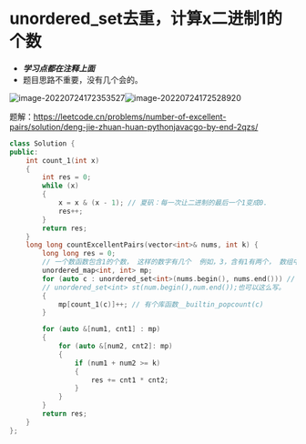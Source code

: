 # unordered_set去重，计算x二进制1的个数

+ ***学习点都在注释上面***
+ 题目思路不重要，没有几个会的。

![image-20220724172353527](E:\study\算法整理\typera_image\image-20220724172353527.png)![image-20220724172528920](E:\study\算法整理\typera_image\image-20220724172528920.png)

题解：https://leetcode.cn/problems/number-of-excellent-pairs/solution/deng-jie-zhuan-huan-pythonjavacgo-by-end-2qzs/

```cpp
class Solution {
public:
    int count_1(int x)
    {
        int res = 0;
        while (x)
        {
            x = x & (x - 1); // 夏矾：每一次让二进制的最后一个1变成0.
            res++;
        }
        return res;
    }
    long long countExcellentPairs(vector<int>& nums, int k) {
        long long res = 0;
        // 一个数函数包含1的个数， 这样的数字有几个  例如，3，含有1有两个， 数组中含有两个1的数字有几个
        unordered_map<int, int> mp;
        for (auto c : unordered_set<int>(nums.begin(), nums.end())) // 去重操作
        // unordered_set<int> st(num.begin(),num.end());也可以这么写。
        {
            mp[count_1(c)]++; // 有个库函数__builtin_popcount(c)
        }

        for (auto &[num1, cnt1] : mp)
        {
            for (auto &[num2, cnt2]: mp)
            {
                if (num1 + num2 >= k)
                {
                    res += cnt1 * cnt2;
                }
            }
        }
        return res;
    }
};
	
```

